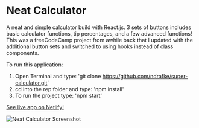 # Neat Calculator

A neat and simple calculator build with React.js. 3 sets of buttons includes basic calculator functions, tip percentages, and a few advanced functions! This was a freeCodeCamp project from awhile back that I updated with the additional button sets and switched to using hooks instead of class components. 

To run this application:

1. Open Terminal and type: 'git clone https://github.com/ndrafke/super-calculator.git'
2. cd into the rep folder and type: 'npm install'
3. To run the project type: 'npm start'

[See live app on Netlify!](https://neat-calculator.netlify.app/)

![Neat Calculator Screenshot](https://i.imgur.com/wZLqRIj.png)
